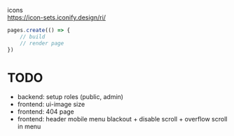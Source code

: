 icons  
https://icon-sets.iconify.design/ri/


```js
pages.create(() => {
    // build
    // render page
})
```


# TODO
- backend: setup roles (public, admin)
- frontend: ui-image size
- frontend: 404 page
- frontend: header mobile menu blackout + disable scroll + overflow scroll in menu